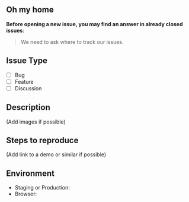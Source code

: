 ## Oh my home

**Before opening a new issue, you may find an answer in already closed issues**:
> We need to ask where to track our issues.

## Issue Type

- [ ] Bug
- [ ] Feature
- [ ] Discussion

## Description

(Add images if possible)

## Steps to reproduce

(Add link to a demo or similar if possible)

## Environment

- Staging or Production:
- Browser:
